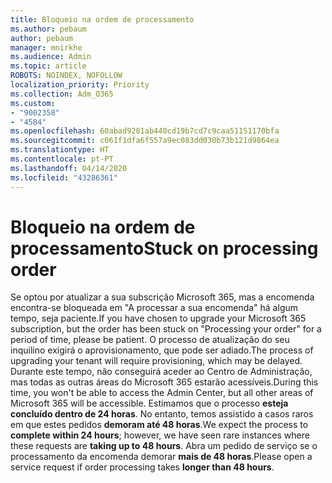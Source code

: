```yaml
---
title: Bloqueio na ordem de processamento
ms.author: pebaum
author: pebaum
manager: mnirkhe
ms.audience: Admin
ms.topic: article
ROBOTS: NOINDEX, NOFOLLOW
localization_priority: Priority
ms.collection: Adm_O365
ms.custom:
- "9002358"
- "4584"
ms.openlocfilehash: 60abad9281ab440cd19b7cd7c9caa51151170bfa
ms.sourcegitcommit: c061f1dfa6f557a9ec083dd030b73b121d9864ea
ms.translationtype: HT
ms.contentlocale: pt-PT
ms.lasthandoff: 04/14/2020
ms.locfileid: "43286361"
---
```

# <a name="stuck-on-processing-order"></a><span data-ttu-id="5f58e-102">Bloqueio na ordem de processamento</span><span class="sxs-lookup"><span data-stu-id="5f58e-102">Stuck on processing order</span></span>

<span data-ttu-id="5f58e-103">Se optou por atualizar a sua subscrição Microsoft 365, mas a encomenda encontra-se bloqueada em "A processar a sua encomenda" há algum tempo, seja paciente.</span><span class="sxs-lookup"><span data-stu-id="5f58e-103">If you have chosen to upgrade your Microsoft 365 subscription, but the order has been stuck on "Processing your order" for a period of time, please be patient.</span></span> <span data-ttu-id="5f58e-104">O processo de atualização do seu inquilino exigirá o aprovisionamento, que pode ser adiado.</span><span class="sxs-lookup"><span data-stu-id="5f58e-104">The process of upgrading your tenant will require provisioning, which may be delayed.</span></span> <span data-ttu-id="5f58e-105">Durante este tempo, não conseguirá aceder ao Centro de Administração, mas todas as outras áreas do Microsoft 365 estarão acessíveis.</span><span class="sxs-lookup"><span data-stu-id="5f58e-105">During this time, you won't be able to access the Admin Center, but all other areas of Microsoft 365 will be accessible.</span></span> <span data-ttu-id="5f58e-106">Estimamos que o processo **esteja concluído dentro de 24 horas**. No entanto, temos assistido a casos raros em que estes pedidos **demoram até 48 horas**.</span><span class="sxs-lookup"><span data-stu-id="5f58e-106">We expect the process to **complete within 24 hours**; however, we have seen rare instances where these requests are **taking up to 48 hours**.</span></span> <span data-ttu-id="5f58e-107">Abra um pedido de serviço se o processamento da encomenda demorar **mais de 48 horas**.</span><span class="sxs-lookup"><span data-stu-id="5f58e-107">Please open a service request if order processing takes **longer than 48 hours**.</span></span>
